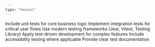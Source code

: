 ```yaml
---
type: "manual"
---
```


Include unit tests for core business logic
Implement integration tests for critical user flows
Use modern testing frameworks (Jest, Vitest, Testing Library)
Apply test-driven development for complex features
Include accessibility testing where applicable
Provide clear test documentation